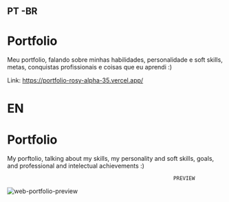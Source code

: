 ## PT -BR 
# Portfolio 
Meu portfolio, falando sobre minhas habilidades, personalidade e soft skills, metas, conquistas profissionais e coisas que eu aprendi :) 

Link: https://portfolio-rosy-alpha-35.vercel.app/

# EN
# Portfolio
My porftolio, talking about my skills, my personality and soft skills, goals, and professional and intelectual achievements :)



                                                          PREVIEW
![web-portfolio-preview](https://user-images.githubusercontent.com/99144110/227369882-a4134e06-f1cf-4aa0-8462-818ff7dae655.png)
